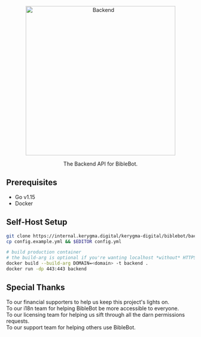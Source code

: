 <div align="center"><p>
<a alt="Backend" href="https://biblebot.xyz"><img alt="Backend" width="400px" src="https://i.imgur.com/JVBY24z.png"></a>
</p><p>
The Backend API for BibleBot.
</p></div>

## Prerequisites

- Go v1.15
- Docker

## Self-Host Setup
```bash
git clone https://internal.kerygma.digital/kerygma-digital/biblebot/backend && cd backend
cp config.example.yml && $EDITOR config.yml

# build production container
# the build-arg is optional if you're wanting localhost *without* HTTPS
docker build --build-arg DOMAIN=<domain> -t backend .
docker run -dp 443:443 backend
```

## Special Thanks

To our financial supporters to help us keep this project's lights on.  
To our i18n team for helping BibleBot be more accessible to everyone.  
To our licensing team for helping us sift through all the darn permissions requests.  
To our support team for helping others use BibleBot.
